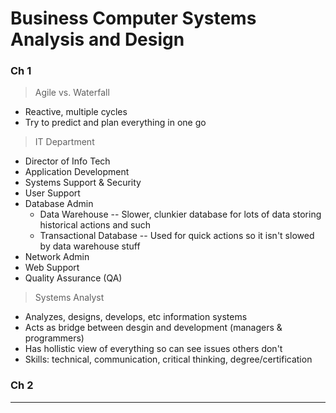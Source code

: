 # Business Computer Systems Analysis and Design

### Ch 1

> Agile vs. Waterfall
* Reactive, multiple cycles
* Try to predict and plan everything in one go


> IT Department
* Director of Info Tech
* Application Development
* Systems Support & Security
* User Support
* Database Admin
  * Data Warehouse -- Slower, clunkier database for lots of data storing historical actions and such
  * Transactional Database -- Used for quick actions so it isn't slowed by data warehouse stuff
* Network Admin
* Web Support
* Quality Assurance (QA)

> Systems Analyst
* Analyzes, designs, develops, etc information systems
* Acts as bridge between desgin and development (managers & programmers)
* Has hollistic view of everything so can see issues others don't
* Skills: technical, communication, critical thinking, degree/certification

### Ch 2


---
